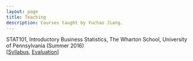 ```yaml
---
layout: page
title: Teaching
description: Courses taught by Yuchao Jiang.
---
```

<div class="cv">
  STAT101, Introductory Business Statistics, The Wharton School, University of Pennsylvania (Summer 2016) <br/>
  [<a href="../assets/pdfs/Syllabus-STAT-101-2016-Summer.pdf" title="Syllabus STAT101">Syllabus</a>,
	<a href="../assets/pdfs/STAT101_teaching_evaluation.pdf" title="Evaluation STAT101">Evaluation</a>]
</div>
